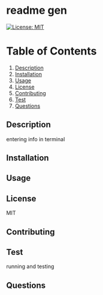 # readme gen
[![License: MIT](https://img.shields.io/badge/License-MIT-yellow.svg)](https://opensource.org/licenses/MIT)

  # Table of Contents
  1. [Description](#discription)
  2. [Installation](#installation)
  3. [Usage](#usage)
  4. [License](#license)
  5. [Contributing](#contributing)
  6. [Test](#test)
  7. [Questions](#questions)
  

## Description
entering info in terminal

## Installation


## Usage


## License
MIT

## Contributing


## Test
running and testing

## Questions
 

